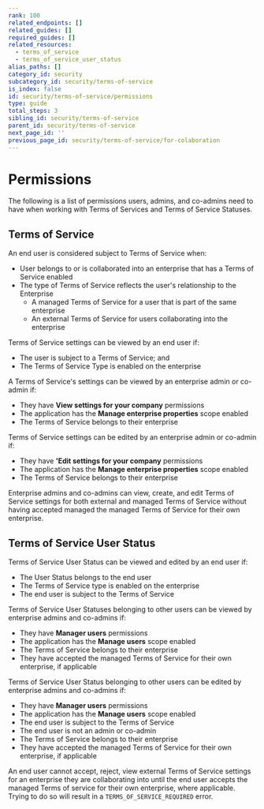 ```yaml
---
rank: 100
related_endpoints: []
related_guides: []
required_guides: []
related_resources:
  - terms_of_service
  - terms_of_service_user_status
alias_paths: []
category_id: security
subcategory_id: security/terms-of-service
is_index: false
id: security/terms-of-service/permissions
type: guide
total_steps: 3
sibling_id: security/terms-of-service
parent_id: security/terms-of-service
next_page_id: ''
previous_page_id: security/terms-of-service/for-colaboration
---
```


# Permissions

The following is a list of permissions users, admins, and co-admins need to have
when working with Terms of Services and Terms of Service Statuses.

## Terms of Service

An end user is considered subject to Terms of Service when:

* User belongs to or is collaborated into an enterprise that has a Terms of
  Service enabled
* The type of Terms of Service reflects the user's relationship to the
  Enterprise
  * A managed Terms of Service for a user that is part of the same enterprise
  * An external Terms of Service for users collaborating into the enterprise

Terms of Service settings can be viewed by an end user if:

* The user is subject to a  Terms of Service; and
* The Terms of Service Type is enabled on the enterprise

A Terms of Service's settings can be viewed by an enterprise admin or co-admin
if:

* They have **View settings for your company** permissions
* The application has the **Manage enterprise properties** scope enabled
* The Terms of Service belongs to their enterprise

Terms of Service settings can be edited by an enterprise admin or co-admin if:

* They have **'Edit settings for your company** permissions
* The application has the **Manage enterprise properties** scope enabled
* The Terms of Service belongs to their enterprise

Enterprise admins and co-admins can view, create, and edit Terms of Service
settings for both external and managed Terms of Service without having accepted
managed the managed Terms of Service for their own enterprise.

## Terms of Service User Status

Terms of Service User Status can be viewed and edited by an end user if:

* The User Status belongs to the end user
* The Terms of Service type is enabled on the enterprise
* The end user is subject to the Terms of Service

Terms of Service User Statuses belonging to other users can be viewed by
enterprise admins and co-admins if:

* They have **Manager users** permissions
* The application has the **Manage users** scope enabled
* The Terms of Service belongs to their enterprise
* They have accepted the managed Terms of Service for their own enterprise, if
  applicable

Terms of Service User Status belonging to other users can be edited by
enterprise admins and co-admins if:

* They have **Manager users** permissions
* The application has the **Manage users** scope enabled
* The end user is subject to the Terms of Service
* The end user is not an admin or co-admin
* The Terms of Service belongs to their enterprise
* They have accepted the managed Terms of Service for their own enterprise, if
  applicable

An end user cannot accept, reject, view external Terms of Service settings for
an enterprise they are collaborating into until the end user accepts the managed
Terms of service for their own enterprise, where applicable. Trying to do so
will result in a `TERMS_OF_SERVICE_REQUIRED` error.
